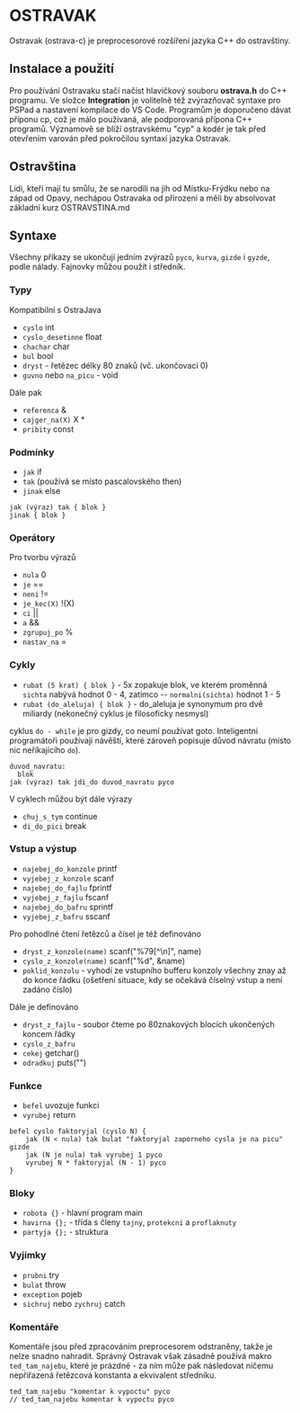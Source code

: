 # OSTRAVAK

Ostravak (ostrava-c) je preprocesorové rozšíření jazyka C++ do ostravštiny.

## Instalace a použití

Pro používání Ostravaku stačí načíst hlavičkový souboru **ostrava.h** do C++ programu.
Ve složce **Integration** je volitelně též zvýrazňovač syntaxe pro PSPad a nastavení kompilace do VS Code.
Programům je doporučeno dávat příponu cp, což je málo používaná, ale podporovaná přípona C++ programů. Významově se blíží ostravskému "cyp" a kodér je tak před otevřením varován před pokročilou syntaxí jazyka Ostravak.

## Ostravština

Lidi, kteří mají tu smůlu, že se narodili na jih od Místku-Frýdku nebo na západ od Opavy, nechápou Ostravaka od přirozeni a měli by absolvovat základní kurz OSTRAVSTINA.md

## Syntaxe

Všechny příkazy se ukončují jedním zvýrazů `pyco`, `kurva`, `gizde` i `gyzde`, podle nálady. Fajnovky můžou použít i středník.

### Typy

Kompatibilní s OstraJava

- `cyslo` int
- `cyslo_desetinne` float
- `chachar` char
- `bul` bool
- `dryst` - řetězec délky 80 znaků (vč. ukončovací 0)
- `guvno` nebo `na_picu` - void

Dále pak

- `referenca` &
- `cajger_na(X)` X *
- `pribity` const

### Podmínky

- `jak` if
- `tak` (používá se místo pascalovského then)
- `jinak` else

```
jak (výraz) tak { blok }
jinak { blok }
```

### Operátory

Pro tvorbu výrazů

- `nula` 0
- `je` ==
- `neni` !=
- `je_kec(X)` !(X)
- `ci` ||
- `a` &&
- `zgrupuj_po` %
- `nastav_na` =

### Cykly

- `rubat (5 krat) { blok }` - 5x zopakuje blok, ve kterém proměnná `sichta` nabývá hodnot 0 - 4, zatímco -- `normalni(sichta)` hodnot 1 - 5
- `rubat (do_aleluja) { blok }` - do_aleluja je synonymum pro dvě miliardy (nekonečný cyklus je filosoficky nesmysl)

cyklus `do - while` je pro gizdy, co neumí používat goto. Inteligentni programátoři používají návěští, které zároveň popisuje důvod návratu (místo nic neříkajícího `do`).
```
duvod_navratu:
  blok
jak (výraz) tak jdi_do duvod_navratu pyco
```

V cyklech můžou být dále výrazy

- `chuj_s_tym` continue
- `di_do_pici` break

### Vstup a výstup

- `najebej_do_konzole` printf
- `vyjebej_z_konzole` scanf
- `najebej_do_fajlu` fprintf
- `vyjebej_z_fajlu` fscanf
- `najebej_do_bafru` sprintf
- `vyjebej_z_bafru` sscanf

Pro pohodlné čtení řetězců a čísel je též definováno
- `dryst_z_konzole(name)` scanf("%79[^\n]", name)
- `cyslo_z_konzole(name)` scanf("%d", &name)
- `poklid_konzolu` - vyhodí ze vstupního bufferu konzoly všechny znay až do konce řádku (ošetření situace, kdy se očekává číselný vstup a není zadáno číslo)

Dále je definováno
- `dryst_z_fajlu` - soubor čteme po 80znakových blocích ukončených koncem řádky
- `cyslo_z_bafru`
- `cekej` getchar()
- `odradkuj` puts("")

### Funkce

- `befel` uvozuje funkci
- `vyrubej` return

```
befel cyslo faktoryjal (cyslo N) {
    jak (N < nula) tak bulat "faktoryjal zaporneho cysla je na picu" gizde
    jak (N je nula) tak vyrubej 1 pyco
    vyrubej N * faktoryjal (N - 1) pyco
}
```

### Bloky

- `robota {}` - hlavní program main
- `havirna {};` - třída s členy `tajny`, `protekcni` a `proflaknuty`
- `partyja {};` - struktura

### Vyjímky

- `prubni` try
- `bulat` throw
- `exception` pojeb
- `sichruj` nebo `zychruj` catch

### Komentáře

Komentáře jsou před zpracováním preprocesorem odstraněny, takže je nelze snadno nahradit.
Správný Ostravak však zásadně používá makro `ted_tam_najebu`, které je prázdné - za ním může pak následovat ničemu nepřiřazená řetězcová konstanta a ekvivalent středníku.

```
ted_tam_najebu "komentar k vypoctu" pyco
// ted_tam_najebu komentar k vypoctu pyco
```